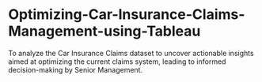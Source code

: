 # Optimizing-Car-Insurance-Claims-Management-using-Tableau
To analyze the Car Insurance Claims dataset to uncover actionable insights aimed at optimizing the current claims system, leading to informed decision-making by Senior Management.

